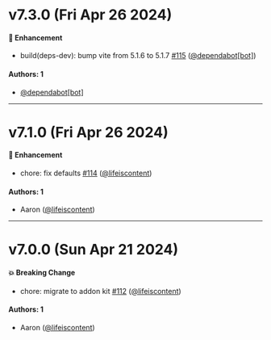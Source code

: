 # v7.3.0 (Fri Apr 26 2024)

#### 🚀 Enhancement

- build(deps-dev): bump vite from 5.1.6 to 5.1.7 [#115](https://github.com/lifeiscontent/storybook-addon-apollo-client/pull/115) ([@dependabot[bot]](https://github.com/dependabot[bot]))

#### Authors: 1

- [@dependabot[bot]](https://github.com/dependabot[bot])

---

# v7.1.0 (Fri Apr 26 2024)

#### 🚀 Enhancement

- chore: fix defaults [#114](https://github.com/lifeiscontent/storybook-addon-apollo-client/pull/114) ([@lifeiscontent](https://github.com/lifeiscontent))

#### Authors: 1

- Aaron ([@lifeiscontent](https://github.com/lifeiscontent))

---

# v7.0.0 (Sun Apr 21 2024)

#### 💥 Breaking Change

- chore: migrate to addon kit [#112](https://github.com/lifeiscontent/storybook-addon-apollo-client/pull/112) ([@lifeiscontent](https://github.com/lifeiscontent))

#### Authors: 1

- Aaron ([@lifeiscontent](https://github.com/lifeiscontent))
